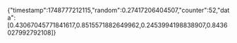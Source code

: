 {"timestamp":1748777212115,"random":0.27417206404507,"counter":52,"data":[0.43067045771841617,0.8515571882649962,0.2453994198838907,0.8436027992792108]}
